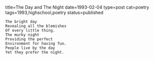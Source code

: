 title=The Day and The Night
date=1993-02-04
type=post
cat=poetry
tags=1993,highschool,poetry
status=published
~~~~~~
The bright day
Revealing all the blemishes
Of every little thing.
The murky night
Providing the perfect
Environment for having fun.
People live by the day
Yet they prefer the night.

